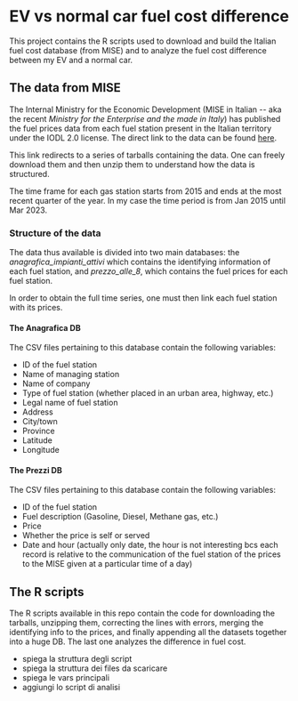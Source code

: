 # EV vs normal car fuel cost difference
This project contains the R scripts used to download and build the Italian fuel cost database (from MISE) and to analyze the fuel cost difference between my EV and a normal car. 


## The data from MISE
The Internal Ministry for the Economic Development (MISE in Italian -- aka the recent *Ministry for the Enterprise and the made in Italy*) has published the fuel prices data from each fuel station present in the Italian territory under the IODL 2.0 license. The direct link to the data can be found [here](https://opendatacarburanti.mise.gov.it/categorized/).

This link redirects to a series of tarballs containing the data. One can freely download them and then unzip them to understand how the data is structured. 

The time frame for each gas station starts from 2015 and ends at the most recent quarter of the year. In my case the time period is from Jan 2015 until Mar 2023. 


### Structure of the data
The data thus available is divided into two main databases: the *anagrafica_impianti_attivi* which contains the identifying information of each fuel station, and *prezzo_alle_8*, which contains the fuel prices for each fuel station.

In order to obtain the full time series, one must then link each fuel station with its prices. 

#### The Anagrafica DB
The CSV files pertaining to this database contain the following variables: 
- ID of the fuel station
- Name of managing station
- Name of company 
- Type of fuel station (whether placed in an urban area, highway, etc.)
- Legal name of fuel station
- Address
- City/town
- Province
- Latitude
- Longitude

#### The Prezzi DB
The CSV files pertaining to this database contain the following variables: 
- ID of the fuel station
- Fuel description (Gasoline, Diesel, Methane gas, etc.)
- Price
- Whether the price is self or served
- Date and hour (actually only date, the hour is not interesting bcs each record is relative to the communication of the fuel station of the prices to the MISE given at a particular time of a day)

## The R scripts
The R scripts available in this repo contain the code for downloading the tarballs, unzipping them, correcting the lines with errors, merging the identifying info to the prices, and finally appending all the datasets together into a huge DB. The last one analyzes the difference in fuel cost. 



- spiega la struttura degli script
- spiega la struttura dei files da scaricare 
- spiega le vars principali 
- aggiungi lo script di analisi










